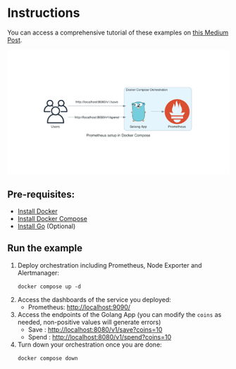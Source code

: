 # Instructions

You can access a comprehensive tutorial of these examples on [this Medium Post](tbd).

![Diagram of the architecture of this orchestration](./images/prometheus_setup_in_docker_compose.png)

## Pre-requisites:

 - [Install Docker](https://docs.docker.com/get-docker/)
 - [Install Docker Compose](https://docs.docker.com/compose/)
 - [Install Go](https://golang.org/) (Optional)

## Run the example
 1. Deploy orchestration including Prometheus, Node Exporter and Alertmanager:
    ```
    docker compose up -d
    ```
 1. Access the dashboards of the service you deployed:
    - Prometheus: [http://localhost:9090/](http://localhost:9090/)
 1. Access the endpoints of the Golang App (you can modify the `coins` as needed, non-positive values will generate errors)
    - Save : [http://localhost:8080/v1/save?coins=10](http://localhost:8080/v1/save?coins=10)
    - Spend : [http://localhost:8080/v1/spend?coins=10](http://localhost:8080/v1/save?spend=10)
 1. Turn down your orchestration once you are done:
    ```
    docker compose down
    ```

